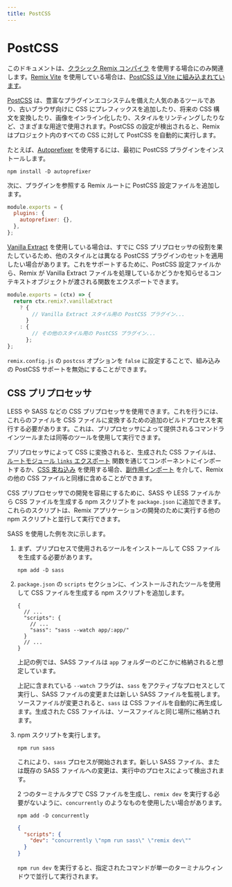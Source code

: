 ```yaml
---
title: PostCSS
---
```


# PostCSS

<docs-warning>このドキュメントは、[クラシック Remix コンパイラ][classic-remix-compiler] を使用する場合にのみ関連します。[Remix Vite][remix-vite] を使用している場合は、[PostCSS は Vite に組み込まれています][vite-postcss]。</docs-warning>

[PostCSS][postcss] は、豊富なプラグインエコシステムを備えた人気のあるツールであり、古いブラウザ向けに CSS にプレフィックスを追加したり、将来の CSS 構文を変換したり、画像をインライン化したり、スタイルをリンティングしたりなど、さまざまな用途で使用されます。PostCSS の設定が検出されると、Remix はプロジェクト内のすべての CSS に対して PostCSS を自動的に実行します。

たとえば、[Autoprefixer][autoprefixer] を使用するには、最初に PostCSS プラグインをインストールします。

```shellscript nonumber
npm install -D autoprefixer
```

次に、プラグインを参照する Remix ルートに PostCSS 設定ファイルを追加します。

```js filename=postcss.config.cjs
module.exports = {
  plugins: {
    autoprefixer: {},
  },
};
```

[Vanilla Extract][vanilla-extract] を使用している場合は、すでに CSS プリプロセッサの役割を果たしているため、他のスタイルとは異なる PostCSS プラグインのセットを適用したい場合があります。これをサポートするために、PostCSS 設定ファイルから、Remix が Vanilla Extract ファイルを処理しているかどうかを知らせるコンテキストオブジェクトが渡される関数をエクスポートできます。

```js filename=postcss.config.cjs
module.exports = (ctx) => {
  return ctx.remix?.vanillaExtract
    ? {
        // Vanilla Extract スタイル用の PostCSS プラグイン...
      }
    : {
        // その他のスタイル用の PostCSS プラグイン...
      };
};
```

<docs-info>`remix.config.js` の `postcss` オプションを `false` に設定することで、組み込みの PostCSS サポートを無効にすることができます。</docs-info>

## CSS プリプロセッサ

LESS や SASS などの CSS プリプロセッサを使用できます。これを行うには、これらのファイルを CSS ファイルに変換するための追加のビルドプロセスを実行する必要があります。これは、プリプロセッサによって提供されるコマンドラインツールまたは同等のツールを使用して実行できます。

プリプロセッサによって CSS に変換されると、生成された CSS ファイルは、[ルートモジュール `links` エクスポート][route-module-links] 関数を通じてコンポーネントにインポートするか、[CSS 束ね込み][css-bundling] を使用する場合、[副作用インポート][css-side-effect-imports] を介して、Remix の他の CSS ファイルと同様に含めることができます。

CSS プリプロセッサでの開発を容易にするために、SASS や LESS ファイルから CSS ファイルを生成する npm スクリプトを `package.json` に追加できます。これらのスクリプトは、Remix アプリケーションの開発のために実行する他の npm スクリプトと並行して実行できます。

SASS を使用した例を次に示します。

1. まず、プリプロセスで使用されるツールをインストールして CSS ファイルを生成する必要があります。

   ```shellscript nonumber
   npm add -D sass
   ```

2. `package.json` の `scripts` セクションに、インストールされたツールを使用して CSS ファイルを生成する npm スクリプトを追加します。

   ```jsonc filename=package.json
   {
     // ...
     "scripts": {
       // ...
       "sass": "sass --watch app/:app/"
     }
     // ...
   }
   ```

   上記の例では、SASS ファイルは `app` フォルダーのどこかに格納されると想定しています。

   上記に含まれている `--watch` フラグは、`sass` をアクティブなプロセスとして実行し、SASS ファイルの変更または新しい SASS ファイルを監視します。ソースファイルが変更されると、`sass` は CSS ファイルを自動的に再生成します。生成された CSS ファイルは、ソースファイルと同じ場所に格納されます。

3. npm スクリプトを実行します。

   ```shellscript nonumber
   npm run sass
   ```

   これにより、`sass` プロセスが開始されます。新しい SASS ファイル、または既存の SASS ファイルへの変更は、実行中のプロセスによって検出されます。

   2 つのターミナルタブで CSS ファイルを生成し、`remix dev` を実行する必要がないように、`concurrently` のようなものを使用したい場合があります。

   ```shellscript nonumber
   npm add -D concurrently
   ```

   ```json filename=package.json
   {
     "scripts": {
       "dev": "concurrently \"npm run sass\" \"remix dev\""
     }
   }
   ```

   `npm run dev` を実行すると、指定されたコマンドが単一のターミナルウィンドウで並行して実行されます。

[postcss]: https://postcss.org
[autoprefixer]: https://github.com/postcss/autoprefixer
[vanilla-extract]: ./vanilla-extract
[route-module-links]: ../route/links
[css-side-effect-imports]: ./css-imports
[css-bundling]: ./bundling
[postcss-preset-env]: https://preset-env.cssdb.org
[esbuild-css-tree-shaking-issue]: https://github.com/evanw/esbuild/issues/1370
[classic-remix-compiler]: ../guides/vite#classic-remix-compiler-vs-remix-vite
[remix-vite]: ../guides/vite
[vite-postcss]: https://vitejs.dev/guide/features#postcss
